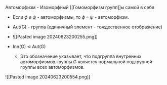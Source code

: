 Автоморфизм - Изоморфный [[Гомоморфизм групп]]ы самой в себя
- Если $\phi$ и $\psi$ - автоморфизмы, то $\phi\circ\psi$ - автоморфизм.

- Aut(G) - группа (единичный элемент - тождественное отображение)
- ![[Pasted image 20240623200255.png]]
- Inn(G) $\lhd$ Aut(G)
	- Это обозначение указывает, что подгруппа внутренних автоморфизмов группы G является нормальной подгруппой группы всех автоморфизмов.



![[Pasted image 20240623200554.png]]